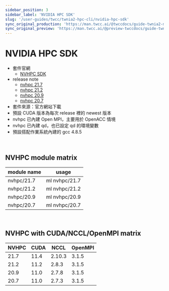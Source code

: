 ```yaml
---
sidebar_position: 3
sidebar_label: 'NVIDIA HPC SDK'
slug: '/user-guides/twcc/twnia2-hpc-cli/nvidia-hpc-sdk'
sync_original_production: 'https://man.twcc.ai/@twccdocs/guide-twnia2-module-nvidia-hpc-sdk-zh' 
sync_original_preview: 'https://man.twcc.ai/@preview-twccdocs/guide-twnia2-module-nvidia-hpc-sdk-zh' 
---
```



# NVIDIA HPC SDK


- 套件官網
  - [NVHPC SDK](https://developer.nvidia.com/hpc-sdk)
- release note
  - [nvhpc 21.7](https://docs.nvidia.com/hpc-sdk/archive/21.7/hpc-sdk-release-notes/index.html) 
  - [nvhpc 21.2](https://docs.nvidia.com/hpc-sdk/archive/21.2/hpc-sdk-release-notes/index.html)
  - [nvhpc 20.9](https://docs.nvidia.com/hpc-sdk/archive/20.9/hpc-sdk-release-notes/index.html)
  - [nvhpc 20.7](https://docs.nvidia.com/hpc-sdk/archive/20.7/hpc-sdk-release-notes/index.html)
- 套件來源：官方網站下載  
- 預設 CUDA 版本為每次 release 裡的 newest 版本
- nvhpc 已內建 Open MPI，主要用於 OpenACC 情境
- nvhpc 已內建 qd，也已設定 qd 的環境變數
- 預設搭配作業系統內建的 gcc 4.8.5

<br/>


## NVHPC module matrix

| module name | usage         |
| ----------- | ------------- |
| nvhpc/21.7  | ml nvhpc/21.7 |
| nvhpc/21.2  | ml nvhpc/21.2 |
| nvhpc/20.9  | ml nvhpc/20.9 |
| nvhpc/20.7  | ml nvhpc/20.7 |

<br/>


## NVHPC with CUDA/NCCL/OpenMPI matrix

| NVHPC | CUDA | NCCL  | OpenMPI |
| ----- | ---- | ----- | ------- |
| 21.7  | 11.4 | 2.10.3 | 3.1.5   |
| 21.2  | 11.2 | 2.8.3 | 3.1.5   |
| 20.9  | 11.0 | 2.7.8 | 3.1.5   |
| 20.7  | 11.0 | 2.7.3 | 3.1.5   |
